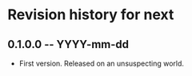 # Revision history for next

## 0.1.0.0 -- YYYY-mm-dd

* First version. Released on an unsuspecting world.
